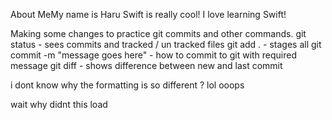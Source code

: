About MeMy name is Haru
Swift is really cool!
I love learning Swift!



Making some changes to practice git commits and other commands.
git status - sees commits and tracked / un tracked files
git add . - stages all
git commit -m "message goes here" - how to commit to git with required message
git diff - shows difference between new and last commit


i dont know why the formatting is so different ? lol ooops

wait why didnt this load

